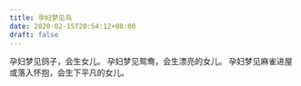 ```yaml
---
title: 孕妇梦见鸟
date: 2020-02-15T20:54:12+08:00
draft: false
---
```


孕妇梦见鸽子，会生女儿。
孕妇梦见鸳鸯，会生漂亮的女儿。
孕妇梦见麻雀进屋或落入怀抱，会生下平凡的女儿。